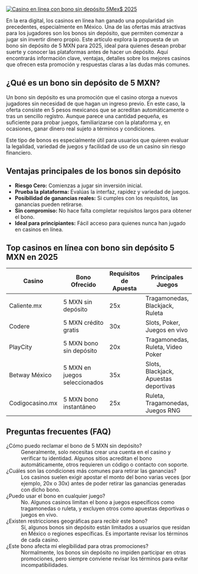 [![Casino en línea con bono sin depósito 5Mex$ 2025](https://123-caf.pages.dev/gitsignup.png)](https://vrmoo.ru/Bt82HjjY)

<p>En la era digital, los casinos en línea han ganado una popularidad sin precedentes, especialmente en México. Una de las ofertas más atractivas para los jugadores son los bonos sin depósito, que permiten comenzar a jugar sin invertir dinero propio. Este artículo explora la propuesta de un bono sin depósito de 5 MXN para 2025, ideal para quienes desean probar suerte y conocer las plataformas antes de hacer un depósito. Aquí encontrarás información clave, ventajas, detalles sobre los mejores casinos que ofrecen esta promoción y respuestas claras a las dudas más comunes.</p>  <h2>¿Qué es un bono sin depósito de 5 MXN?</h2> <p>Un bono sin depósito es una promoción que el casino otorga a nuevos jugadores sin necesidad de que hagan un ingreso previo. En este caso, la oferta consiste en 5 pesos mexicanos que se acreditan automáticamente o tras un sencillo registro. Aunque parece una cantidad pequeña, es suficiente para probar juegos, familiarizarse con la plataforma y, en ocasiones, ganar dinero real sujeto a términos y condiciones.</p> <p>Este tipo de bonos es especialmente útil para usuarios que quieren evaluar la legalidad, variedad de juegos y facilidad de uso de un casino sin riesgo financiero.</p>  <h2>Ventajas principales de los bonos sin depósito</h2> <ul> <li><strong>Riesgo Cero:</strong> Comienzas a jugar sin inversión inicial.</li> <li><strong>Prueba la plataforma:</strong> Evalúas la interfaz, rapidez y variedad de juegos.</li> <li><strong>Posibilidad de ganancias reales:</strong> Si cumples con los requisitos, las ganancias pueden retirarse.</li> <li><strong>Sin compromiso:</strong> No hace falta completar requisitos largos para obtener el bono.</li> <li><strong>Ideal para principiantes:</strong> Fácil acceso para quienes nunca han jugado en casinos en línea.</li> </ul>  <h2>Top casinos en línea con bono sin depósito 5 MXN en 2025</h2> <table> <thead> <tr> <th>Casino</th> <th>Bono Ofrecido</th> <th>Requisitos de Apuesta</th> <th>Principales Juegos</th> </tr> </thead> <tbody> <tr> <td>Caliente.mx</td> <td>5 MXN sin depósito</td> <td>25x</td> <td>Tragamonedas, Blackjack, Ruleta</td> </tr> <tr> <td>Codere</td> <td>5 MXN crédito gratis</td> <td>30x</td> <td>Slots, Poker, Juegos en vivo</td> </tr> <tr> <td>PlayCity</td> <td>5 MXN bono sin depósito</td> <td>20x</td> <td>Tragamonedas, Ruleta, Video Poker</td> </tr> <tr> <td>Betway México</td> <td>5 MXN en juegos seleccionados</td> <td>35x</td> <td>Slots, Blackjack, Apuestas deportivas</td> </tr> <tr> <td>Codigocasino.mx</td> <td>5 MXN bono instantáneo</td> <td>25x</td> <td>Ruleta, Tragamonedas, Juegos RNG</td> </tr> </tbody> </table>  <h2>Preguntas frecuentes (FAQ)</h2> <dl> <dt>¿Cómo puedo reclamar el bono de 5 MXN sin depósito?</dt> <dd>Generalmente, solo necesitas crear una cuenta en el casino y verificar tu identidad. Algunos sitios acreditan el bono automáticamente, otros requieren un código o contacto con soporte.</dd>  <dt>¿Cuáles son las condiciones más comunes para retirar las ganancias?</dt> <dd>Los casinos suelen exigir apostar el monto del bono varias veces (por ejemplo, 20x o 30x) antes de poder retirar las ganancias generadas con dicho bono.</dd>  <dt>¿Puedo usar el bono en cualquier juego?</dt> <dd>No. Algunos casinos limitan el bono a juegos específicos como tragamonedas o ruleta, y excluyen otros como apuestas deportivas o juegos en vivo.</dd>  <dt>¿Existen restricciones geográficas para recibir este bono?</dt> <dd>Sí, algunos bonos sin depósito están limitados a usuarios que residan en México o regiones específicas. Es importante revisar los términos de cada casino.</dd>  <dt>¿Este bono afecta mi elegibilidad para otras promociones?</dt> <dd>Normalmente, los bonos sin depósito no impiden participar en otras promociones, pero siempre conviene revisar los términos para evitar incompatibilidades.</dd> </dl>